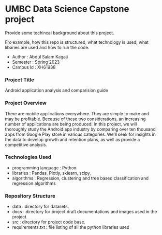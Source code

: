 # UMBC Data Science Capstone project

Provide some techincal background about this project. 

Fro example, how this repo is structured, what technology is used, what libaries are used and how to run the code. 

- Author    : Abdul Salam Kagaji
- Semester  : Spring 2023
- Campus Id : XH61938

### Project Title
Android application analysis and comparision guide

### Project Overview

There are mobile applications everywhere. They are simple to make and may be profitable. Because of these two considerations, an increasing number of applications are being produced. In this project, we will thoroughly study the Android app industry by comparing over ten thousand apps from Google Play store in various categories. We'll seek for insights in the data to develop growth and retention plans, as well as provide a competitive analysis.

### Technologies Used
- programming language : Python
- libraries : Pandas, Plotly, sklearn, scipy, 
- algorithms : Regression, clustering and tree based classification and regression algorithms

### Repository Structure
- data : directory for datasets.
- docs : directory for project draft documentations and images used in the project.
- src  : directory for project code base.
- requirements.txt : file listing of all the python libraries used

